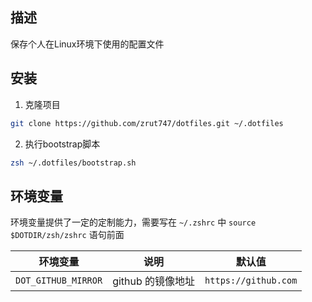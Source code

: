 ## 描述

保存个人在Linux环境下使用的配置文件

## 安装

1. 克隆项目

```bash
git clone https://github.com/zrut747/dotfiles.git ~/.dotfiles
```

2. 执行bootstrap脚本

```bash
zsh ~/.dotfiles/bootstrap.sh
```

## 环境变量

环境变量提供了一定的定制能力，需要写在 `~/.zshrc` 中 `source $DOTDIR/zsh/zshrc` 语句前面

| 环境变量                             | 说明                                    | 默认值                            |
|--------------------------------------|-----------------------------------------|-----------------------------------|
| `DOT_GITHUB_MIRROR`                  | github 的镜像地址                       | `https://github.com`             |
